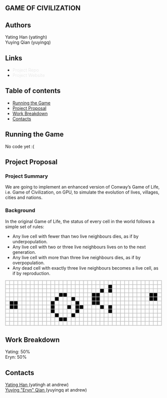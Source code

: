 ## GAME OF CIVILIZATION

## Authors
Yating Han (yatingh)  
Yuying Qian (yuyingq)

## Links
- <a href="https://github.com/yatinghan/game_of_civilization" style="text-decoration: none; color:#eaeaea"> Project Repo </a>  
- <a href="https://yatinghan.github.io/game_of_civilization" style="text-decoration: none; color:#eaeaea"> Project Website </a>  

## Table of contents
- [Running the Game](#running_the_game)
- [Project Proposal](#project_proposal)
- [Work Breakdown](#work_breakdown)
- [Contacts](#contacts)

## Running the Game <a name="running_the_game"></a>
No code yet :(

## Project Proposal <a name="project_proposal"></a>

### Project Summary
We are going to implement an enhanced version of Conway’s Game of Life, i.e. Game of Civilization, on GPU, to simulate the evolution of lives, villages, cities and nations.  

### Background
In the original Game of Life, the status of every cell in the world follows a simple set of rules:
- Any live cell with fewer than two live neighbours dies, as if by underpopulation.
- Any live cell with two or three live neighbours lives on to the next generation.
- Any live cell with more than three live neighbours dies, as if by overpopulation.
- Any dead cell with exactly three live neighbours becomes a live cell, as if by reproduction.

![Orignal Game](images/original.png)

## Work Breakdown <a name="work_breakdown"></a>
Yating: 50%  
Eryn: 50% 


## Contacts <a name="contacts"></a>

<a href="https://github.com/yatinghan" >Yating Han </a> (yatingh at andrew)  
<a href="https://github.com/yatinghan"> Yuying "Eryn" Qian </a> (yuyingq at andrew) 
